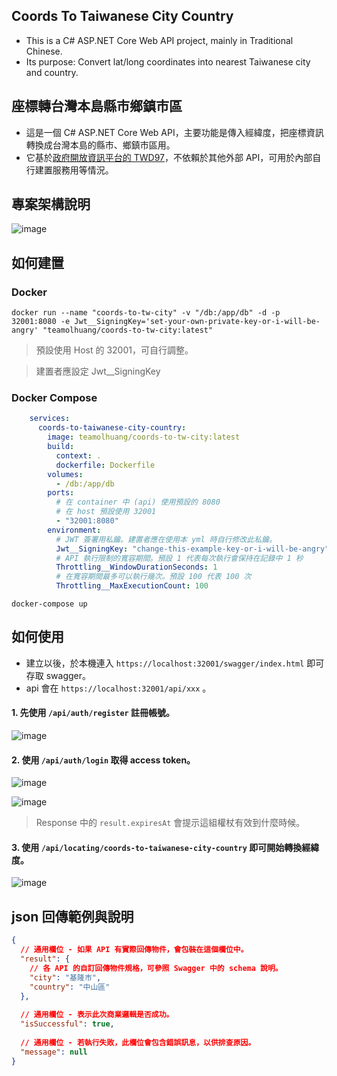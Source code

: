 ﻿## Coords To Taiwanese City Country
* This is a C# ASP.NET Core Web API project, mainly in Traditional Chinese.
* Its purpose: Convert lat/long coordinates into nearest Taiwanese city and country.

## 座標轉台灣本島縣市鄉鎮市區
* 這是一個 C# ASP.NET Core Web API，主要功能是傳入經緯度，把座標資訊轉換成台灣本島的縣市、鄉鎮市區用。
* 它基於[政府開放資訊平台的 TWD97](https://data.nat.gov.tw/dataset/7441)，不依賴於其他外部 API，可用於內部自行建置服務用等情況。

## 專案架構說明

![image](https://github.com/user-attachments/assets/59badf1e-1a9a-42c5-9262-eec67035b0a4)

## 如何建置
### Docker
```
docker run --name "coords-to-tw-city" -v "/db:/app/db" -d -p 32001:8080 -e Jwt__SigningKey='set-your-own-private-key-or-i-will-be-angry' "teamolhuang/coords-to-tw-city:latest"
```

> 預設使用 Host 的 32001，可自行調整。

> 建置者應設定 Jwt__SigningKey

### Docker Compose
```yml
    services:
      coords-to-taiwanese-city-country:
        image: teamolhuang/coords-to-tw-city:latest
        build:
          context: .
          dockerfile: Dockerfile
        volumes:
          - /db:/app/db
        ports:
          # 在 container 中 (api) 使用預設的 8080
          # 在 host 預設使用 32001 
          - "32001:8080"
        environment:
          # JWT 簽署用私鑰。建置者應在使用本 yml 時自行修改此私鑰。
          Jwt__SigningKey: "change-this-example-key-or-i-will-be-angry"
          # API 執行限制的寬容期間。預設 1 代表每次執行會保持在記錄中 1 秒
          Throttling__WindowDurationSeconds: 1
          # 在寬容期間最多可以執行幾次。預設 100 代表 100 次
          Throttling__MaxExecutionCount: 100
```

```
docker-compose up
```

## 如何使用
* 建立以後，於本機連入 `https://localhost:32001/swagger/index.html` 即可存取 swagger。
* api 會在 `https://localhost:32001/api/xxx` 。

#### 1. 先使用 `/api/auth/register` 註冊帳號。

![image](https://github.com/user-attachments/assets/d625da0f-e504-4b82-a286-b2495cf0f659)

#### 2. 使用 `/api/auth/login` 取得 access token。

![image](https://github.com/user-attachments/assets/07f3e416-d73d-4ae8-85e1-dc8a133906ca)

![image](https://github.com/user-attachments/assets/a815e1b4-4f35-47e7-90de-77cded1adb67)

>  Response 中的 `result.expiresAt` 會提示這組權杖有效到什麼時候。

#### 3. 使用 `/api/locating/coords-to-taiwanese-city-country` 即可開始轉換經緯度。

![image](https://github.com/user-attachments/assets/c7856cf4-2b5d-418a-9bec-1e0efc4e5604)

## json 回傳範例與說明
```json
{
  // 通用欄位 - 如果 API 有實際回傳物件，會包裝在這個欄位中。
  "result": {
    // 各 API 的自訂回傳物件規格，可參照 Swagger 中的 schema 說明。
    "city": "基隆市",
    "country": "中山區"
  },
  
  // 通用欄位 - 表示此次商業邏輯是否成功。
  "isSuccessful": true,
  
  // 通用欄位 - 若執行失敗，此欄位會包含錯誤訊息，以供排查原因。
  "message": null
}
```
